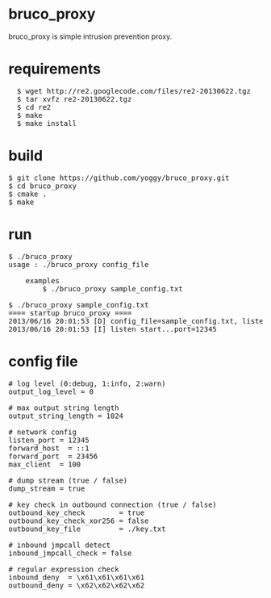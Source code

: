 bruco_proxy
================
bruco_proxy is simple intrusion prevention proxy.


requirements
================
<pre>
  $ wget http://re2.googlecode.com/files/re2-20130622.tgz
  $ tar xvfz re2-20130622.tgz
  $ cd re2
  $ make
  $ make install
</pre>


build
================
<pre>
$ git clone https://github.com/yoggy/bruco_proxy.git
$ cd bruco_proxy
$ cmake .
$ make
</pre>

run
================
<pre>
$ ./bruco_proxy
usage : ./bruco_proxy config_file

    examples
        $ ./bruco_proxy sample_config.txt

$ ./bruco_proxy sample_config.txt
==== startup bruco_proxy ====
2013/06/16 20:01:53 [D] config_file=sample_config.txt, listen_port=12345, forward_host=::1, forward_port=80, max_client=100
2013/06/16 20:01:53 [I] listen start...port=12345
</pre>

config file
================
<pre>
# log level (0:debug, 1:info, 2:warn)
output_log_level = 0

# max output string length
output_string_length = 1024

# network config
listen_port = 12345
forward_host  = ::1
forward_port  = 23456 
max_client  = 100

# dump stream (true / false)
dump_stream = true

# key check in outbound connection (true / false)
outbound_key_check        = true
outbound_key_check_xor256 = false
outbound_key_file         = ./key.txt

# inbound jmpcall detect
inbound_jmpcall_check = false

# regular expression check
inbound_deny  = \x61\x61\x61\x61
outbound_deny = \x62\x62\x62\x62

</pre>

